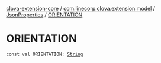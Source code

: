 [clova-extension-core](../../index.md) / [com.linecorp.clova.extension.model](../index.md) / [JsonProperties](index.md) / [ORIENTATION](./-o-r-i-e-n-t-a-t-i-o-n.md)

# ORIENTATION

`const val ORIENTATION: `[`String`](https://kotlinlang.org/api/latest/jvm/stdlib/kotlin/-string/index.html)